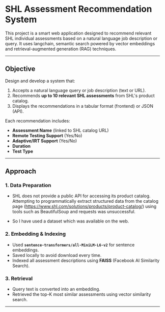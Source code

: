 # SHL Assessment Recommendation System

This project is a smart web application designed to recommend relevant SHL individual assessments based on a natural language job description or query. It uses langchain, semantic search powered by vector embeddings and retrieval-augmented generation (RAG) techniques.

---

## Objective

Design and develop a system that:
1. Accepts a natural language query or job description (text or URL).
2. Recommends **up to 10 relevant SHL assessments** from SHL's product catalog.
3. Displays the recommendations in a tabular format (frontend) or JSON (API).

Each recommendation includes:
- **Assessment Name** (linked to SHL catalog URL)
- **Remote Testing Support** (Yes/No)
- **Adaptive/IRT Support** (Yes/No)
- **Duration**
- **Test Type**

---

## Approach

### 1. Data Preparation
- SHL does not provide a public API for accessing its product catalog. Attempting to programmatically extract structured data from the catalog page (https://www.shl.com/solutions/products/product-catalog/) using tools such as BeautifulSoup and requests was unsuccessful.

- So I have used a dataset which was available on the web.

### 2. Embedding & Indexing
- Used **`sentence-transformers/all-MiniLM-L6-v2`** for sentence embeddings.
- Saved locally to avoid download every time.
- Indexed all assessment descriptions using **FAISS** (Facebook AI Similarity Search).

### 3. Retrieval
- Query text is converted into an embedding.
- Retrieved the top-K most similar assessments using vector similarity search.

---